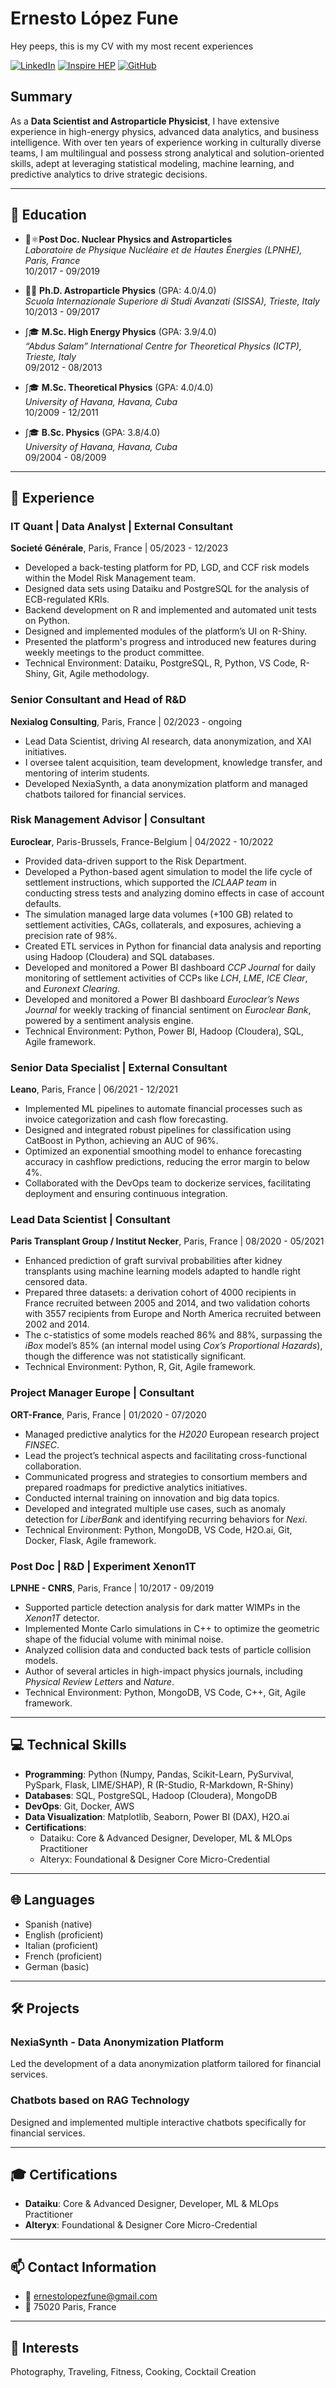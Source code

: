 # Ernesto López Fune
Hey peeps, this is my CV with my most recent experiences

[![LinkedIn](https://img.shields.io/badge/-LinkedIn-blue?style=flat&logo=Linkedin&logoColor=white)](https://www.linkedin.com/in/elopezfune/)
[![Inspire HEP](https://img.shields.io/badge/-Inspire--HEP-red?style=flat)](https://inspirehep.net/authors/1270020)
[![GitHub](https://img.shields.io/badge/-GitHub-black?style=flat&logo=github)](https://github.com/elopezfune)


## Summary
As a **Data Scientist and Astroparticle Physicist**, I have extensive experience in high-energy physics, advanced data analytics, and business intelligence. With over ten years of experience working in culturally diverse teams, I am multilingual and possess strong analytical and solution-oriented skills, adept at leveraging statistical modeling, machine learning, and predictive analytics to drive strategic decisions.

---

## 🧠 **Education**

- 🌌⚛︎**Post Doc. Nuclear Physics and Astroparticles**  
  *Laboratoire de Physique Nucléaire et de Hautes Énergies (LPNHE), Paris, France*  
  10/2017 - 09/2019

- 🔭🌌 **Ph.D. Astroparticle Physics** (GPA: 4.0/4.0)  
  *Scuola Internazionale Superiore di Studi Avanzati (SISSA), Trieste, Italy*  
  10/2013 - 09/2017

- ∫🎓 **M.Sc. High Energy Physics** (GPA: 3.9/4.0)  
  *“Abdus Salam” International Centre for Theoretical Physics (ICTP), Trieste, Italy*  
  09/2012 - 08/2013

- ∫🎓 **M.Sc. Theoretical Physics** (GPA: 4.0/4.0)  
  *University of Havana, Havana, Cuba*  
  10/2009 - 12/2011

- ∫🎓 **B.Sc. Physics** (GPA: 3.8/4.0)  
  *University of Havana, Havana, Cuba*  
  09/2004 - 08/2009

---

## 💼 **Experience**

### **IT Quant | Data Analyst | External Consultant**  
**Societé Générale**, Paris, France | 05/2023 - 12/2023
- Developed a back-testing platform for PD, LGD, and CCF risk models within the Model Risk Management team.
- Designed data sets using Dataiku and PostgreSQL for the analysis of ECB-regulated KRIs.
- Backend development on R and implemented and automated unit tests on Python.
- Designed and implemented modules of the platform’s UI on R-Shiny.
- Presented the platform's progress and introduced new features during weekly meetings to the product committee. 
- Technical Environment: Dataiku, PostgreSQL, R, Python, VS Code, R-Shiny, Git, Agile methodology.

### **Senior Consultant and Head of R&D**  
**Nexialog Consulting**, Paris, France | 02/2023 - ongoing
- Lead Data Scientist, driving AI research, data anonymization, and XAI initiatives.
- I oversee talent acquisition, team development, knowledge transfer, and mentoring of interim students.
- Developed NexiaSynth, a data anonymization platform and managed chatbots tailored for financial services.

### **Risk Management Advisor | Consultant**  
**Euroclear**, Paris-Brussels, France-Belgium | 04/2022 - 10/2022
- Provided data-driven support to the Risk Department.
- Developed a Python-based agent simulation to model the life cycle of settlement instructions, which supported the *ICLAAP team* in conducting stress tests and analyzing domino effects in case of account defaults.
- The simulation managed large data volumes (+100 GB) related to settlement activities, CAGs, collaterals, and exposures, achieving a precision rate of 98%.
- Created ETL services in Python for financial data analysis and reporting using Hadoop (Cloudera) and SQL databases.
- Developed and monitored a Power BI dashboard *CCP Journal* for daily monitoring of settlement activities of CCPs like *LCH*, *LME*, *ICE Clear*, and *Euronext Clearing*.
- Developed and monitored a Power BI dashboard *Euroclear’s News Journal* for weekly tracking of financial sentiment on *Euroclear Bank*, powered by a sentiment analysis engine.
- Technical Environment: Python, Power BI, Hadoop (Cloudera), SQL, Agile framework.

### **Senior Data Specialist | External Consultant**  
**Leano**, Paris, France | 06/2021 - 12/2021
- Implemented ML pipelines to automate financial processes such as invoice categorization and cash flow forecasting.
- Designed and integrated robust pipelines for classification using CatBoost in Python, achieving an AUC of 96%.
- Optimized an exponential smoothing model to enhance forecasting accuracy in cashflow predictions, reducing the error margin to below 4%.
- Collaborated with the DevOps team to dockerize services, facilitating deployment and ensuring continuous integration.

### **Lead Data Scientist | Consultant**  
**Paris Transplant Group / Institut Necker**, Paris, France | 08/2020 - 05/2021
- Enhanced prediction of graft survival probabilities after kidney transplants using machine learning models adapted to handle right censored data.
- Prepared three datasets: a derivation cohort of 4000 recipients in France recruited between 2005 and 2014, and two validation cohorts with 3557 recipients from Europe and North America recruited between 2002 and 2014.
- The c-statistics of some models reached 86% and 88%, surpassing the *iBox* model’s 85% (an internal model using *Cox’s Proportional Hazards*), though the difference was not statistically significant.
- Technical Environment: Python, R, Git, Agile framework.

### **Project Manager Europe | Consultant**  
**ORT-France**, Paris, France | 01/2020 - 07/2020
- Managed predictive analytics for the *H2020* European research project *FINSEC*.
- Lead the project’s technical aspects and facilitating cross-functional collaboration.
- Communicated progress and strategies to consortium members and prepared roadmaps for predictive analytics initiatives.
- Conducted internal training on innovation and big data topics.
- Developed and integrated multiple use cases, such as anomaly detection for *LiberBank* and identifying recurring behaviors for *Nexi*.
- Technical Environment: Python, MongoDB, VS Code, H2O.ai, Git, Docker, Flask, Agile framework.

### **Post Doc | R&D | Experiment Xenon1T**  
**LPNHE - CNRS**, Paris, France | 10/2017 - 09/2019
- Supported particle detection analysis for dark matter WIMPs in the *Xenon1T* detector.
- Implemented Monte Carlo simulations in C++ to optimize the geometric shape of the fiducial volume with minimal noise.
- Analyzed collision data and conducted back tests of particle collision models.
- Author of several articles in high-impact physics journals, including *Physical Review Letters* and *Nature*.
- Technical Environment: Python, MongoDB, VS Code, C++, Git, Agile framework.

---

## 💻 **Technical Skills**

- **Programming**: Python (Numpy, Pandas, Scikit-Learn, PySurvival, PySpark, Flask, LIME/SHAP), R (R-Studio, R-Markdown, R-Shiny)
- **Databases**: SQL, PostgreSQL, Hadoop (Cloudera), MongoDB
- **DevOps**: Git, Docker, AWS
- **Data Visualization**: Matplotlib, Seaborn, Power BI (DAX), H2O.ai
- **Certifications**:
  - Dataiku: Core & Advanced Designer, Developer, ML & MLOps Practitioner
  - Alteryx: Foundational & Designer Core Micro-Credential

---

## 🌐 **Languages**

- Spanish (native)
- English (proficient)
- Italian (proficient)
- French (proficient)
- German (basic)

---

## 🛠️ **Projects**

### NexiaSynth - Data Anonymization Platform  
Led the development of a data anonymization platform tailored for financial services.

### Chatbots based on RAG Technology  
Designed and implemented multiple interactive chatbots specifically for financial services.

---

## 🎓 **Certifications**

- **Dataiku**: Core & Advanced Designer, Developer, ML & MLOps Practitioner
- **Alteryx**: Foundational & Designer Core Micro-Credential

---

## 📫 **Contact Information**

- 📧 [ernestolopezfune@gmail.com](mailto:ernestolopezfune@gmail.com)
- 📍 75020 Paris, France

 
---

## 🌱 **Interests**

Photography, Traveling, Fitness, Cooking, Cocktail Creation
